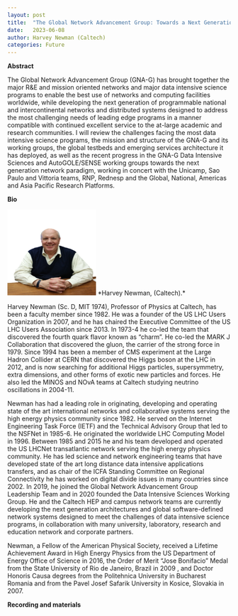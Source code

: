 ```yaml
---
layout: post
title:  "The Global Network Advancement Group: Towards a Next Generation System for Data Intensive Sciences"
date:   2023-06-08  
author: Harvey Newman (Caltech)
categories: Future
---
```


**Abstract** 

The Global Network Advancement Group (GNA-G) has brought together the major R&E and mission oriented networks and major data intensive science programs to enable the best use of networks and computing facilities worldwide, while developing the next generation of programmable national and intercontinental networks and distributed systems designed to address the most challenging needs of leading edge programs in a manner compatible with continued excellent service to the at-large academic and research communities. I will review the challenges facing the most data intensive science programs, the mission and structure of the GNA-G and its working groups, the global testbeds and emerging services architecture it has deployed, as well as the recent progress in the GNA-G Data Intensive Sciences and AutoGOLE/SENSE working groups towards the next generation network paradigm, working in concert with the Unicamp, Sao Paulo and Vittoria teams, RNP, Rednesp and the Global, National, Americas and Asia Pacific Research Platforms.


**Bio** 

<img alt="Harvey Newman  Foto bio" src="https://github.com/ia377-feec-unicamp/ia377-feec-unicamp.github.io/blob/main/pictures/harvey.png?raw=true" style="width: 200px; height: 194px;" >
*Harvey Newman, (Caltech).*  

Harvey Newman (Sc. D, MIT 1974), Professor of Physics at Caltech, has been a faculty member since 1982. He was a founder of the US LHC Users Organization in 2007, and he has chaired the Executive Committee of the US LHC Users Association since 2013. In 1973-4 he co-led the team that discovered the fourth quark flavor known as “charm”. He co-led the MARK J Collaboration that discovered the gluon, the carrier of the strong force in 1979. Since 1994 has been a member of CMS experiment at the Large Hadron Collider at CERN that discovered the Higgs boson at the LHC in 2012, and is now searching for additional Higgs particles, supersymmetry, extra dimensions, and other forms of exotic new particles and forces. He also led the MINOS and NOvA teams at Caltech studying neutrino oscillations in 2004-11.

Newman has had a leading role in originating, developing and operating state of the art international networks and collaborative systems serving the high energy physics community since 1982. He served on the Internet Engineering Task Force (IETF) and the Technical Advisory Group that led to the NSFNet in 1985-6. He originated the worldwide LHC Computing Model in 1996. Between 1985 and 2015 he and his team developed and operated the US LHCNet transatlantic network serving the high energy physics community. He has led science and network engineering teams that have developed state of the art long distance data intensive applications transfers, and as chair of the ICFA Standing Committee on Regional Connectivity he has worked on digital divide issues in many countries since 2002. In 2019, he joined the Global Network Advancement Group Leadership Team and in 2020 founded the Data Intensive Sciences Working Group. He and the Caltech HEP and campus network teams are currently developing the next generation architectures and global software-defined network systems designed to meet the challenges of data intensive science programs, in collaboration with many university, laboratory, research and education network and corporate partners.

Newman, a Fellow of the American Physical Society, received a Lifetime Achievement Award in High Energy Physics from the US Department of Energy Office of Science in 2016, the Order of Merit “Jose Bonifacio” Medal from the State University of Rio de Janeiro, Brazil in 2009 , and Doctor Honoris Causa degrees from the Politehnica University in Bucharest Romania and from the Pavel Josef Safarik University in Kosice, Slovakia in 2007.

**Recording and materials**


